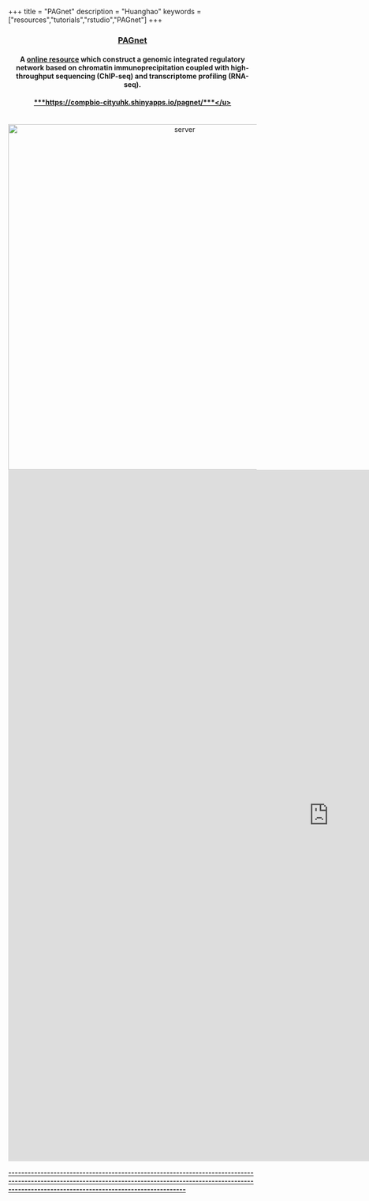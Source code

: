 +++
title = "PAGnet"
description = "Huanghao"
keywords = ["resources","tutorials","rstudio","PAGnet"]
+++

<div align=center>

### [**PAGnet**](https://compbio-cityuhk.shinyapps.io/pagnet/)
#### A <u>**online resource**</u> which construct a genomic integrated regulatory network based on chromatin immunoprecipitation coupled with high-throughput sequencing (ChIP-seq) and transcriptome profiling (RNA-seq).
#### <p align="center"><u>***https://compbio-cityuhk.shinyapps.io/pagnet/***</u>
<br>
<img src="/img/server/pagnet.jpg" width= "700" alt="server" align="center">
<br>

<div align=left>

 <div class="main-container" id="main" style="width:99%">
 <iframe src="https://compbio-cityuhk.shinyapps.io/pagnet/" width=1300 height=1400 frameborder="0">
 
 </iframe>


<br>

**---------------------------------------------------------------------------------------------------------------------------------------------------------------------------------------------------------------**

<br><br><br>
